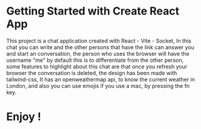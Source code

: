 # Getting Started with Create React App

This project is a chat application created with React - Vite - Socket, In this chat you can write and the other 
persons that have the link can answer you and start an conversation, the person who uses the browser will have the
username "me" by default this is to differentiate from the other person, some features to highlight about this chat are that once you refresh your browser the conversation is deleted, the design has been made with tailwind-css, It has an openweathermap api, to know the current weather in London, and also you can use emojis if you use a mac, by pressing the fn key.

# Enjoy !





